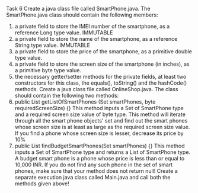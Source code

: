 Task 6 Create a java class file called SmartPhone.java. The SmartPhone.java class should contain the following members:

1. a private field to store the IMEI number of the smartphone, as a reference Long type value. IMMUTABLE
2. a private field to store the name of the smartphone, as a reference String type value. IMMUTABLE
3. a private field to store the price of the smartphone, as a primitive double type value.
4. a private field to store the screen size of the smartphone
   (in inches), as a primitive byte type value.
5. the necessary getter/setter methods for the private fields, at least two constructors for this class, the equals(),
   toString() and the hashCode() methods. Create a java class file called OnlineShop.java. The class should contain the
   following two methods:
1. public List<SmartPhone> getListOfSmartPhones
   (Set<SmartPhone> smartPhones, byte requiredScreenSize) {} This method inputs a Set of SmartPhone type and a required
   screen size value of byte type. This method will iterate through all the smart phone objects' set and find out the
   smart phones whose screen size is at least as large as the required screen size value. If you find a phone whose
   screen size is lesser, decrease its price by 10%
2. public List<SmartPhone> findBudgetSmartPhones(Set<SmartPhone>
   smartPhones) {} This method inputs a Set of SmartPhone type and returns a List of SmartPhone type. A budget smart
   phone is a phone whose price is less than or equal to 10,000 INR. If you do not find any such phone in the set of
   smart phones, make sure that your method does not return null!
   Create a separate execution java class called Main.java and call both the methods given above!
